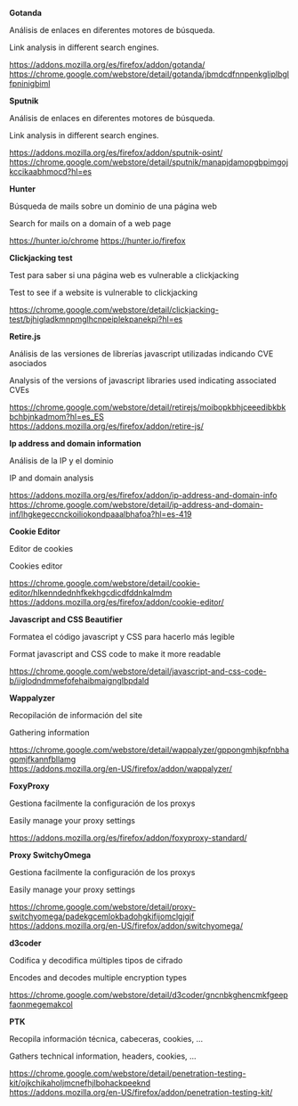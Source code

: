**Gotanda**

Análisis de enlaces en diferentes motores de búsqueda.

Link analysis in different search engines.

https://addons.mozilla.org/es/firefox/addon/gotanda/    
https://chrome.google.com/webstore/detail/gotanda/jbmdcdfnnpenkgliplbglfpninigbiml

**Sputnik**

Análisis de enlaces en diferentes motores de búsqueda.

Link analysis in different search engines.

https://addons.mozilla.org/es/firefox/addon/sputnik-osint/
https://chrome.google.com/webstore/detail/sputnik/manapjdamopgbpimgojkccikaabhmocd?hl=es

**Hunter**

Búsqueda de mails sobre un dominio de una página web

Search for mails on a domain of a web page

https://hunter.io/chrome
https://hunter.io/firefox

**Clickjacking test**

Test para saber si una página web es vulnerable a clickjacking

Test to see if a website is vulnerable to clickjacking

https://chrome.google.com/webstore/detail/clickjacking-test/bjhigladkmnpmglhcnpeiplekpanekpi?hl=es

**Retire.js**

Análisis de las versiones de librerías javascript utilizadas indicando CVE asociados

Analysis of the versions of javascript libraries used indicating associated CVEs

https://chrome.google.com/webstore/detail/retirejs/moibopkbhjceeedibkbkbchbjnkadmom?hl=es_ES
https://addons.mozilla.org/es/firefox/addon/retire-js/

**Ip address and domain information**

Análisis de la IP y el dominio

IP and domain analysis

https://addons.mozilla.org/es/firefox/addon/ip-address-and-domain-info            
https://chrome.google.com/webstore/detail/ip-address-and-domain-inf/lhgkegeccnckoiliokondpaaalbhafoa?hl=es-419

**Cookie Editor**

Editor de cookies

Cookies editor

https://chrome.google.com/webstore/detail/cookie-editor/hlkenndednhfkekhgcdicdfddnkalmdm
https://addons.mozilla.org/es/firefox/addon/cookie-editor/


**Javascript and CSS Beautifier**

Formatea el código javascript y CSS para hacerlo más legible

Format javascript and CSS code to make it more readable

https://chrome.google.com/webstore/detail/javascript-and-css-code-b/iiglodndmmefofehaibmaignglbpdald

**Wappalyzer**

Recopilación de información del site

Gathering information

https://chrome.google.com/webstore/detail/wappalyzer/gppongmhjkpfnbhagpmjfkannfbllamg   
https://addons.mozilla.org/en-US/firefox/addon/wappalyzer/

**FoxyProxy**

Gestiona facilmente la configuración de los proxys

Easily manage your proxy settings

https://addons.mozilla.org/es/firefox/addon/foxyproxy-standard/

**Proxy SwitchyOmega**

Gestiona facilmente la configuración de los proxys

Easily manage your proxy settings

https://chrome.google.com/webstore/detail/proxy-switchyomega/padekgcemlokbadohgkifijomclgjgif   
https://addons.mozilla.org/en-US/firefox/addon/switchyomega/

**d3coder**

Codifica y decodifica múltiples tipos de cifrado

Encodes and decodes multiple encryption types

https://chrome.google.com/webstore/detail/d3coder/gncnbkghencmkfgeepfaonmegemakcol

**PTK**

Recopila información técnica, cabeceras, cookies, ...

Gathers technical information, headers, cookies, ...

https://chrome.google.com/webstore/detail/penetration-testing-kit/ojkchikaholjmcnefhjlbohackpeeknd    
https://addons.mozilla.org/en-US/firefox/addon/penetration-testing-kit/

